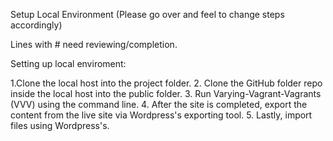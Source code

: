 Setup Local Environment (Please go over and feel to change steps accordingly)

Lines with # need reviewing/completion.

Setting up local enviroment:

1.Clone the local host into the project folder.
2. Clone the GitHub folder repo inside the local host into the public folder.
3. Run Varying-Vagrant-Vagrants (VVV) using the command line.
4. After the site is completed, export the content from the live site via Wordpress's exporting tool.
5. Lastly, import files using Wordpress's.





















